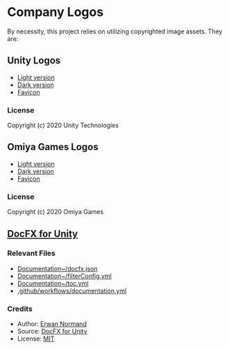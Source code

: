 # Company Logos

By necessity, this project relies on utilizing copyrighted image assets. They are:

## Unity Logos
- [Light version](/Samples~/UnityTemplate/TemplateData/progressLogo.Light.png)
- [Dark version](/Samples~/UnityTemplate/TemplateData/progressLogo.Dark.png)
- [Favicon](/Samples~/UnityTemplate/TemplateData/favicon.ico)

### License
Copyright (c) 2020 Unity Technologies

## Omiya Games Logos
- [Light version](/Samples~/OmiyaGamesTemplate/TemplateData/progressLogo.Light.png)
- [Dark version](/Samples~/OmiyaGamesTemplate/TemplateData/progressLogo.Dark.png)
- [Favicon](/Samples~/OmiyaGamesTemplate/TemplateData/favicon.ico)

### License
Copyright (c) 2020 Omiya Games

## [DocFX for Unity](https://github.com/NormandErwan/DocFxForUnity)

### Relevant Files
- [Documentation~/docfx.json](/Documentation~/docfx.json)
- [Documentation~/filterConfig.yml](/Documentation~/filterConfig.yml)
- [Documentation~/toc.yml](/Documentation~/toc.yml)
- [.github/workflows/documentation.yml](/.github/workflows/documentation.yml)

### Credits
- Author: [Erwan Normand](https://github.com/NormandErwan)
- Source: [DocFX for Unity](https://github.com/NormandErwan/DocFxForUnity)
- License: [MIT](https://github.com/NormandErwan/DocFxForUnity/blob/master/LICENSE)
